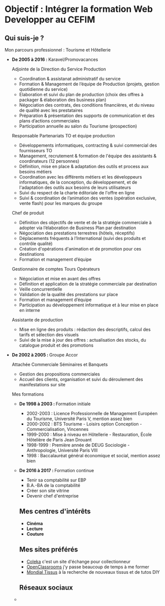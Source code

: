 <h1>Objectif : Intégrer la formation Web Developper au CEFIM</h1>

<h2><strong> Qui suis-je ? </strong></h2>      
    <p>Mon parcours professionnel : Tourisme et Hôtellerie</p>
    	<ul>
	<p>
    	<li><strong> De 2005 à 2016 : </strong> Karavel/Promovacances</li>
	</p>
            <p>Adjointe de la Direction du Service Production</p>
	<p>
            <ul>
                <li>Coordination & assistanat administratif du service</li>
                <li>Formation & Management de l’équipe de Production (projets, gestion quotidienne du service)</li>
                <li>Elaboration et suivi du plan de production (choix des offres à packager & élaboration des business plan)</li>
                <li>Négociation des contrats, des conditions financières, et du niveau de qualité avec les prestataires</li>
                <li>Préparation & présentation des supports de communication et des plans d’actions commerciales</li>                                   <li>Participation annuelle au salon du Tourisme (prospection)</li>
            </ul>
	</p>
            <p>Responsable Partenariats TO et équipe production</p>
	    <p>
            <ul>
                <li>Développements informatiques, contracting & suivi commercial des fournisseurs TO</li>
                <li>Management, recrutement & formation de l'équipe des assistants & coordinateurs (12 personnes)</li>
                <li>Définition, mise en place & adaptation des outils et process aux besoins métiers</li>
                <li>Coordination avec les différents métiers et les développeurs informatiques, de la conception, du développement, et                   de l'adaptation des outils aux besoins de leurs utilisateurs</li>
                <li>Suivi du respect de la charte éditoriale de l'offre en ligne</li>
                <li>Suivi & coordination de l’animation des ventes (opération exclusive, vente flash) pour les marques du groupe</li>
            </ul>
	    </p>
             <p>Chef de produit</p>
	     <p>
                <ul>
                <li>Définition des objectifs de vente et de la stratégie commerciale à adopter via l’élaboration de Business Plan par                       destination</li>
                <li>Négociation des prestations terrestres (hôtels, réceptifs)</li> 
                <li>Déplacements fréquents à l’International (suivi des produits et contrôle qualité)</li>
                <li>Création d'opérations d'animation et de promotion pour ces destinations</li>
                <li>Formation et management d’équipe</li>
            </ul>
	    </p>
            <p>Gestionnaire de comptes Tours Opérateurs</p>
	    <p>
                <ul>
		<li>Négociation et mise en avant des offres</li> 
                <li>Définition et application de la stratégie commerciale par destination</li>
                <li>Veille concurrentielle</li>
                <li>Validation de la qualité des prestations sur place</li> 
                <li>Formation et management d’équipe</li>
                <li>Participation au développement informatique et à leur mise en place en interne</li>
            </ul>
	    </p>
            <p>Assistante de production</p>
	    <p>
            <ul>
                <li>Mise en ligne des produits : rédaction des descriptifs, calcul des tarifs et sélection des visuels</li>
                <li>Suivi de la mise à jour des offres : actualisation des stocks, du catalogue produit et des promotions</li>
            </ul>
            </p>
            <li><strong> De 2002 à 2005 : </strong> Groupe Accor</li>
            <p>Attachée Commerciale Séminaires et Banquets</p>
	<p>
            <ul>
                <li>Gestion des propositions commerciales</li>
                <li>Accueil des clients, organisation et suivi du déroulement des manifestations sur site</li
            </ul>
	</p>      
    	   </ul>
    <p>Mes formations</p>
       	<ul>
	<p>
    	<li><strong> De 1998 à 2003 : </strong> Formation initiale</li>
	</p>
	<p>
            <ul>
                <li>2002-2003 : Licence Professionnelle de Management Européen du Tourisme, Université Paris V, mention assez bien</li>
                <li>2000-2002 : BTS Tourisme - Loisirs option Conception - Commercialisation, Vincennes</li>
                <li>1999-2000 : Mise à niveau en Hôtellerie - Restauration, École Hôtelière de Paris Jean Drouant</li>
                <li>1998-1999 : Première année de DEUG Sociologie - Anthropologie, Université Paris VIII</li>
                <li>1998 : Baccalauréat général économique et social, mention assez bien</li>                                   
            </ul>
	</p>
            <li><strong> De 2016 à 2017 : </strong> Formation continue</li>
	    <p>
            <ul>
                <li>Tenir sa comptabilité sur EBP</li>
                <li>B.A.-BA de la comptabilité</li>
                <li>Créer son site vitrine</li>
		<li>Devenir chef d'entreprise</li>
            </ul>
	    </p>
       
<h2><strong> Mes centres d'intérêts </strong></h2>         
    <p>
    	<ul>
    	<li><strong> Cinéma </strong></li>	
    	<li><strong> Lecture </strong></li>	
	<li><strong> Couture </strong></li>		
    	</ul>
 	</p>   	
<h2><strong> Mes sites préférés </strong></h2>       
<p>
    	<ul>
    	<li><a href="https://coleka.com">Coleka</a> c'est un site d'échange pour collectionneur</li>
    	<li><a href="https://openclassrooms.com">OpenClassrooms</a> j'y passe beaucoup de temps à me former</li>
	<li><a href="https://mondialtisus.fr">Mondial Tissus</a> à la recherche de nouveaux tissus et de tutos DIY</li>
    	</ul>
 	</p>   	
<h2><strong> Réseaux sociaux </strong></h2>   
	<li><a href="https://fr.linkedin.com/in/sarah-hayder-01836374</a></li>
    <p>
    </p>   
   
